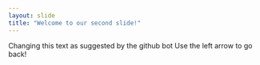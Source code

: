 ```yaml
---
layout: slide
title: "Welcome to our second slide!"
---
```

Changing this text as suggested by the github bot
Use the left arrow to go back!
